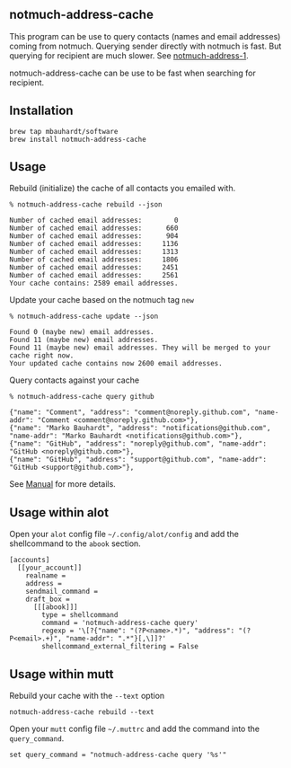 ## notmuch-address-cache

This program can be use to query contacts (names and email addresses) coming from notmuch. Querying sender directly with notmuch is fast. But querying for recipient are much slower. See [notmuch-address-1](https://notmuchmail.org/manpages/notmuch-address-1).

notmuch-address-cache can be use to be fast when searching for recipient.


## Installation

    brew tap mbauhardt/software
    brew install notmuch-address-cache


## Usage

Rebuild (initialize) the cache of all contacts you emailed with.

    % notmuch-address-cache rebuild --json

    Number of cached email addresses:        0
    Number of cached email addresses:      660
    Number of cached email addresses:      904
    Number of cached email addresses:     1136
    Number of cached email addresses:     1313
    Number of cached email addresses:     1806
    Number of cached email addresses:     2451
    Number of cached email addresses:     2561
    Your cache contains: 2589 email addresses.


Update your cache based on the notmuch tag `new`

    % notmuch-address-cache update --json 

    Found 0 (maybe new) email addresses.
    Found 11 (maybe new) email addresses.
    Found 11 (maybe new) email addresses. They will be merged to your cache right now.
    Your updated cache contains now 2600 email addresses.


Query contacts against your cache

    % notmuch-address-cache query github

    {"name": "Comment", "address": "comment@noreply.github.com", "name-addr": "Comment <comment@noreply.github.com>"},
    {"name": "Marko Bauhardt", "address": "notifications@github.com", "name-addr": "Marko Bauhardt <notifications@github.com>"},
    {"name": "GitHub", "address": "noreply@github.com", "name-addr": "GitHub <noreply@github.com>"},
    {"name": "GitHub", "address": "support@github.com", "name-addr": "GitHub <support@github.com>"},


See [Manual](https://raw.githubusercontent.com/mbauhardt/notmuch-address-cache/master/manual) for more details.


## Usage within alot

Open your `alot` config file `~/.config/alot/config` and add the shellcommand to the `abook` section.

    [accounts]
      [[your_account]]
        realname = 
        address = 
        sendmail_command = 
        draft_box = 
          [[[abook]]]
            type = shellcommand
            command = 'notmuch-address-cache query'
            regexp = '\[?{"name": "(?P<name>.*)", "address": "(?P<email>.+)", "name-addr": ".*"}[,\]]?'
            shellcommand_external_filtering = False


## Usage within mutt

Rebuild your cache with the `--text` option

    notmuch-address-cache rebuild --text

Open your `mutt` config file `~/.muttrc` and add the command into the `query_command`.

    set query_command = "notmuch-address-cache query '%s'"


